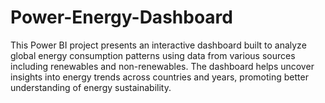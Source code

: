 # Power-Energy-Dashboard
This Power BI project presents an interactive dashboard built to analyze global energy consumption patterns using data from various sources including renewables and non-renewables. The dashboard helps uncover insights into energy trends across countries and years, promoting better understanding of energy sustainability.
